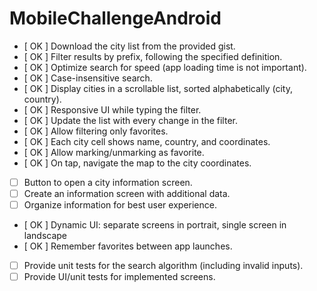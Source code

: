 # MobileChallengeAndroid

- [ OK ] Download the city list from the provided gist.
- [ OK ] Filter results by prefix, following the specified definition.
- [ OK ] Optimize search for speed (app loading time is not important).
- [ OK ] Case-insensitive search.
- [ OK ] Display cities in a scrollable list, sorted alphabetically (city, country).
- [ OK ] Responsive UI while typing the filter.
- [ OK ] Update the list with every change in the filter.
- [ OK ] Allow filtering only favorites.
- [ OK ] Each city cell shows name, country, and coordinates.
- [ OK ] Allow marking/unmarking as favorite.
- [ OK ] On tap, navigate the map to the city coordinates.
- [ ] Button to open a city information screen.
- [ ] Create an information screen with additional data.
- [ ] Organize information for best user experience.
- [ OK ] Dynamic UI: separate screens in portrait, single screen in landscape
- [ OK ] Remember favorites between app launches.
- [ ] Provide unit tests for the search algorithm (including invalid inputs).
- [ ] Provide UI/unit tests for implemented screens.